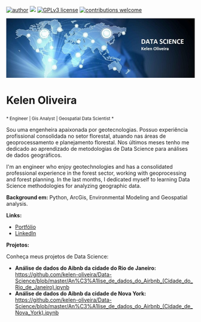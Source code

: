 [![author](https://img.shields.io/badge/Author-kelenoliveira-red.svg)](https://github.com/kelen-oliveira/Data-Science) [![](https://img.shields.io/badge/Python-3.7+-blue.svg)](https://www.python.org/downloads/release/python-365/) [![GPLv3 license](https://img.shields.io/badge/License-GPLv3-blue.svg)](http://perso.crans.org/besson/LICENSE.html) [![contributions welcome](https://img.shields.io/badge/Contributions-welcome-brightgreen.svg?style=flat)](https://github.com/kelen-oliveira/Data-Science/issues)

<p align="center">
  <img src="Data_Science_Kelen.jpg" >
</p>

# Kelen Oliveira
<sub>* Engineer | Gis Analyst | Geospatial Data Scientist *
  
Sou uma engenheira apaixonada por geotecnologias.
Possuo experiência profissional consolidada no setor florestal, atuando nas áreas de geoprocessamento e planejamento florestal.
Nos últimos meses tenho me dedicado ao aprendizado de metodologias de Data Science para análises de dados geográficos. 



I'm an engineer who enjoy geotechnologies and has a consolidated professional experience in the forest sector, working with geoprocessing and forest planning. In the last months, I dedicated myself to learning Data Science methodologies for analyzing geographic data.

**Background em:** Python, ArcGis, Environmental Modeling and Geospatial analysis.

**Links:**
* [Portfólio](https://github.com/kelen-oliveira/Data-Science)
* [LinkedIn](https://www.linkedin.com/in/kelen-oliveira/)

**Projetos:**

Conheça meus projetos de Data Science:
* **Análise de dados do Aibnb da cidade do Rio de Janeiro:** https://github.com/kelen-oliveira/Data-Science/blob/master/An%C3%A1lise_de_dados_do_Airbnb_(Cidade_do_Rio_de_Janeiro).ipynb
* **Análise de dados do Aibnb da cidade de Nova York:** https://github.com/kelen-oliveira/Data-Science/blob/master/An%C3%A1lise_de_dados_do_Airbnb_(Cidade_de_Nova_York).ipynb
